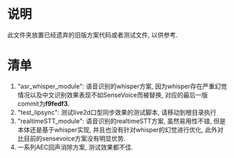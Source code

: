 # 说明

此文件夹放置已经遗弃的旧版方案代码或者测试文件, 以供参考.

# 清单

1. "asr_whisper_module": 语音识别的whisper方案, 因为whisper存在严重幻觉情况以及中文识别效果表现不如SenseVoice而被替换, 对应的最后一版commit为**f9fedf3.**
2. "test_lipsync": 测试live2d口型同步效果的测试脚本, 请移动到根目录执行
3. "realtimeSTT_module": 语音识别的realtimeSTT方案, 虽然易用性不错, 但是本体还是基于whisper实现, 并且也没有针对whisper的幻觉进行优化, 此外对比目前的sensevoice方案没有明显优势.
4. 一系列AEC回声消除方案, 测试效果都不佳.
